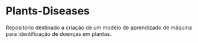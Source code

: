 # Plants-Diseases
Repositório destinado a criação de um modelo de aprendizado de máquina para identificação de doenças em plantas.
